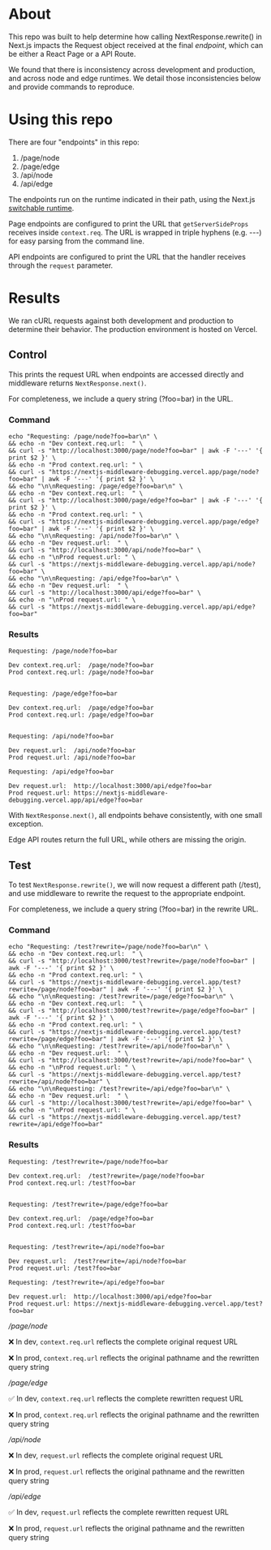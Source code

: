 # About

This repo was built to help determine how calling NextResponse.rewrite() in Next.js impacts the Request object received at the final _endpoint_, which can be either a React Page or a API Route.

We found that there is inconsistency across development and production, and across node and edge runtimes. We detail those inconsistencies below and provide commands to reproduce.

# Using this repo

There are four "endpoints" in this repo:

1. /page/node
2. /page/edge
3. /api/node
4. /api/edge

The endpoints run on the runtime indicated in their path, using the Next.js [switchable runtime](https://nextjs.org/docs/advanced-features/react-18/switchable-runtime).

Page endpoints are configured to print the URL that `getServerSideProps` receives inside `context.req`. The URL is wrapped in triple hyphens (e.g. ---) for easy parsing from the command line.

API endpoints are configured to print the URL that the handler receives through the `request` parameter.

# Results

We ran cURL requests against both development and production to determine their behavior. The production environment is hosted on Vercel.

## Control

This prints the request URL when endpoints are accessed directly and middleware returns `NextResponse.next()`.

For completeness, we include a query string (?foo=bar) in the URL.

### Command

```
echo "Requesting: /page/node?foo=bar\n" \
&& echo -n "Dev context.req.url:  " \
&& curl -s "http://localhost:3000/page/node?foo=bar" | awk -F '---' '{ print $2 }' \
&& echo -n "Prod context.req.url: " \
&& curl -s "https://nextjs-middleware-debugging.vercel.app/page/node?foo=bar" | awk -F '---' '{ print $2 }' \
&& echo "\n\nRequesting: /page/edge?foo=bar\n" \
&& echo -n "Dev context.req.url:  " \
&& curl -s "http://localhost:3000/page/edge?foo=bar" | awk -F '---' '{ print $2 }' \
&& echo -n "Prod context.req.url: " \
&& curl -s "https://nextjs-middleware-debugging.vercel.app/page/edge?foo=bar" | awk -F '---' '{ print $2 }' \
&& echo "\n\nRequesting: /api/node?foo=bar\n" \
&& echo -n "Dev request.url:  " \
&& curl -s "http://localhost:3000/api/node?foo=bar" \
&& echo -n "\nProd request.url: " \
&& curl -s "https://nextjs-middleware-debugging.vercel.app/api/node?foo=bar" \
&& echo "\n\nRequesting: /api/edge?foo=bar\n" \
&& echo -n "Dev request.url:  " \
&& curl -s "http://localhost:3000/api/edge?foo=bar" \
&& echo -n "\nProd request.url: " \
&& curl -s "https://nextjs-middleware-debugging.vercel.app/api/edge?foo=bar"
```

### Results

```
Requesting: /page/node?foo=bar

Dev context.req.url:  /page/node?foo=bar
Prod context.req.url: /page/node?foo=bar


Requesting: /page/edge?foo=bar

Dev context.req.url:  /page/edge?foo=bar
Prod context.req.url: /page/edge?foo=bar


Requesting: /api/node?foo=bar

Dev request.url:  /api/node?foo=bar
Prod request.url: /api/node?foo=bar

Requesting: /api/edge?foo=bar

Dev request.url:  http://localhost:3000/api/edge?foo=bar
Prod request.url: https://nextjs-middleware-debugging.vercel.app/api/edge?foo=bar
```

With `NextResponse.next()`, all endpoints behave consistently, with one small exception.

Edge API routes return the full URL, while others are missing the origin.

## Test

To test `NextResponse.rewrite()`, we will now request a different path (/test), and use middleware to rewrite the request to the appropriate endpoint.

For completeness, we include a query string (?foo=bar) in the rewrite URL.

### Command

```
echo "Requesting: /test?rewrite=/page/node?foo=bar\n" \
&& echo -n "Dev context.req.url:  " \
&& curl -s "http://localhost:3000/test?rewrite=/page/node?foo=bar" | awk -F '---' '{ print $2 }' \
&& echo -n "Prod context.req.url: " \
&& curl -s "https://nextjs-middleware-debugging.vercel.app/test?rewrite=/page/node?foo=bar" | awk -F '---' '{ print $2 }' \
&& echo "\n\nRequesting: /test?rewrite=/page/edge?foo=bar\n" \
&& echo -n "Dev context.req.url:  " \
&& curl -s "http://localhost:3000/test?rewrite=/page/edge?foo=bar" | awk -F '---' '{ print $2 }' \
&& echo -n "Prod context.req.url: " \
&& curl -s "https://nextjs-middleware-debugging.vercel.app/test?rewrite=/page/edge?foo=bar" | awk -F '---' '{ print $2 }' \
&& echo "\n\nRequesting: /test?rewrite=/api/node?foo=bar\n" \
&& echo -n "Dev request.url:  " \
&& curl -s "http://localhost:3000/test?rewrite=/api/node?foo=bar" \
&& echo -n "\nProd request.url: " \
&& curl -s "https://nextjs-middleware-debugging.vercel.app/test?rewrite=/api/node?foo=bar" \
&& echo "\n\nRequesting: /test?rewrite=/api/edge?foo=bar\n" \
&& echo -n "Dev request.url:  " \
&& curl -s "http://localhost:3000/test?rewrite=/api/edge?foo=bar" \
&& echo -n "\nProd request.url: " \
&& curl -s "https://nextjs-middleware-debugging.vercel.app/test?rewrite=/api/edge?foo=bar"
```

### Results

```
Requesting: /test?rewrite=/page/node?foo=bar

Dev context.req.url:  /test?rewrite=/page/node?foo=bar
Prod context.req.url: /test?foo=bar


Requesting: /test?rewrite=/page/edge?foo=bar

Dev context.req.url:  /page/edge?foo=bar
Prod context.req.url: /test?foo=bar


Requesting: /test?rewrite=/api/node?foo=bar

Dev request.url:  /test?rewrite=/api/node?foo=bar
Prod request.url: /test?foo=bar

Requesting: /test?rewrite=/api/edge?foo=bar

Dev request.url:  http://localhost:3000/api/edge?foo=bar
Prod request.url: https://nextjs-middleware-debugging.vercel.app/test?foo=bar
```

_/page/node_

❌ In dev, `context.req.url` reflects the complete original request URL

❌ In prod, `context.req.url` reflects the original pathname and the rewritten query string

_/page/edge_

✅ In dev, `context.req.url` reflects the complete rewritten request URL

❌ In prod, `context.req.url` reflects the original pathname and the rewritten query string

_/api/node_

❌ In dev, `request.url` reflects the complete original request URL

❌ In prod, `request.url` reflects the original pathname and the rewritten query string

_/api/edge_

✅ In dev, `request.url` reflects the complete rewritten request URL

❌ In prod, `request.url` reflects the original pathname and the rewritten query string
